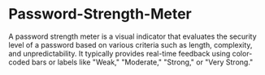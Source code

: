 # Password-Strength-Meter
A password strength meter is a visual indicator that evaluates the security level of a password based on various criteria such as length, complexity, and unpredictability. It typically provides real-time feedback using color-coded bars or labels like "Weak," "Moderate," "Strong," or "Very Strong."
